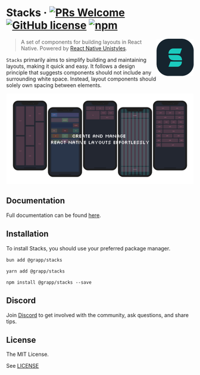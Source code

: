# Stacks &middot; [![PRs Welcome](https://img.shields.io/badge/PRs-welcome-brightgreen.svg?style=flat-square)](http://makeapullrequest.com) [![GitHub license](https://img.shields.io/badge/license-MIT-blue.svg?style=flat-square)](https://github.com/grapp-dev/stacks/blob/master/LICENSE) [![npm](https://img.shields.io/npm/v/@grapp/stacks.svg?style=flat-square&amp;logo=npm)](https://www.npmjs.com/package/@mobily/stacks)

<img src="https://raw.githubusercontent.com/grapp-dev/stacks/main/assets/stacks-logo.png" alt="Stacks, a set of components for building layouts in React Native" align="right" width="100" height="100">

> A set of components for building layouts in React Native. Powered by [React Native Unistyles](https://github.com/jpudysz/react-native-unistyles).

`Stacks` primarily aims to simplify building and maintaining layouts, making it quick and easy. It follows a design principle that suggests components should not include any surrounding white space. Instead, layout components should solely own spacing between elements. 

<img src="https://raw.githubusercontent.com/grapp-dev/stacks/main/assets/stacks-preview.png" alt="Stacks, a set of components for building layouts in React Native">

## Documentation

Full documentation can be found [here](https://stacks.grapp.dev).

## Installation

To install Stacks, you should use your preferred package manager.

```shell
bun add @grapp/stacks
```

```shell
yarn add @grapp/stacks
```

```shell
npm install @grapp/stacks --save
```

## Discord

Join [Discord](https://discord.gg/DhS6neVJBK) to get involved with the community, ask questions, and share tips.

## License

The MIT License.

See [LICENSE](LICENSE)
